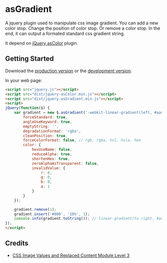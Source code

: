 # asGradient

A jquery plugin used to manipulate css image gradient. You can add a new color stop. Change the position of color stop. Or remove a color stop. In the end, it can output a formated standard css gradient string. 

It depend on [jQuery asColor](https://github.com/amazingSurge/jquery-asColor) plugin.

## Getting Started
Download the [production version][min] or the [development version][max].

[min]: https://raw.github.com/amazingSurge/jquery-asGradient/master/dist/jquery-asGradient.min.js
[max]: https://raw.github.com/amazingSurge/jquery-asGradient/master/dist/jquery-asGradient.js

In your web page:

```html
<script src="jquery.js"></script>
<script src="dist/jquery-asColor.min.js"></script>
<script src="dist/jquery-asGradient.min.js"></script>
<script>
jQuery(function($) {
    var gradient = new $.asGradient('-webkit-linear-gradient(left, #aaccee, #fff9a6 5%, #ace, #f96 95%, #ace)', {
        forceStandard: true,
        angleUseKeyword: true,
        emptyString: '',
        degradationFormat: 'rgba',
        cleanPosition: true,
        forceColorFormat: false, // rgb, rgba, hsl, hsla, hex
        color: {
            hexUseName: false,
            reduceAlpha: true,
            shortenHex: true,
            zeroAlphaAsTransparent: false,
            invalidValue: {
                r: 0,
                g: 0,
                b: 0,
                a: 1
            }
        }
    });

    gradient.remove(1);
    gradient.insert('#000', '10%', 1);
    console.info(gradient.toString()); // linear-gradient(to right, #ace, #000 10%, #ace 10%, #f96 95%, #ace) 
});
</script>
```

## Credits
- [CSS Image Values and Replaced Content Module Level 3](http://dev.w3.org/csswg/css-images-3/#linear-gradients)
